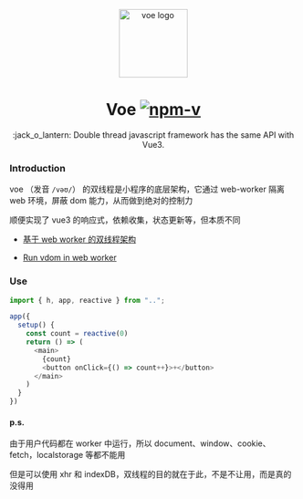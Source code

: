 <p align="center"><img src="https://ws1.sinaimg.cn/large/0065Zy9ely1g8xk4ktgctj30eg0cit9a.jpg" alt="voe logo" width="120"></p>
<h1 align="center">Voe <a href="https://npmjs.com/package/voe"><img src="https://img.shields.io/npm/v/voe.svg?style=flat-square" alt="npm-v"></a></h1>
<p align="center">:jack_o_lantern: Double thread javascript framework has the same API with Vue3.</p>

### Introduction

voe （发音 `/vəʊ/`） 的双线程是小程序的底层架构，它通过 web-worker 隔离 web 环境，屏蔽 dom 能力，从而做到绝对的控制力

顺便实现了 vue3 的响应式，依赖收集，状态更新等，但本质不同

* [基于 web worker 的双线程架构](https://github.com/132yse/voe/issues/2)

* [Run vdom in web worker](https://zhuanlan.zhihu.com/p/91594153)

### Use

```js
import { h, app, reactive } from "..";

app({
  setup() {
    const count = reactive(0)
    return () => (
      <main>
        {count}
        <button onClick={() => count++}>+</button>
      </main>
    )
  }
})
```
#### p.s.

由于用户代码都在 worker 中运行，所以 document、window、cookie、fetch，localstorage 等都不能用

但是可以使用 xhr 和 indexDB，双线程的目的就在于此，不是不让用，而是真的没得用




